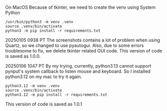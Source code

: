 On MacOS
Because of tkinter, we need to create the venv using System Python
```
/usr/bin/python3 -m venv .venv
source .venv/bin/activate
python3 -m pip install -r requirements.txt
```


20250105 0938 PT
The screenshots contains a lot of problem when using Quartz, so we changed to use pyautogui. 
Also, due to some errors troublesome to fix, we delete tkinter related GUI code. 
This version of code is saved as 1.0.0.


20250106 1047 PT
By my trying, currently, python3.13 cannot support pynput's system callback to listen mouse and keyboard. 
So I installed python3.12 on my mac to try it again. 
```
python3.12 -m venv .venv
source .venv/bin/activate
python3.12 -m pip install -r requirements.txt
```
This version of code is saved as 1.0.1


